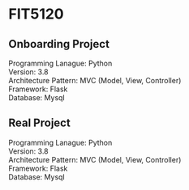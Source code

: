 # FIT5120

## Onboarding Project

Programming Lanague: Python <br>
Version: 3.8 <br>
Architecture Pattern: MVC (Model, View, Controller) <br>
Framework: Flask <br>
Database: Mysql <br>


## Real Project

Programming Lanague: Python <br>
Version: 3.8 <br>
Architecture Pattern: MVC (Model, View, Controller) <br>
Framework: Flask <br>
Database: Mysql <br>

